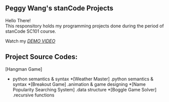 ## Peggy Wang's stanCode Projects
Hello There!\
This responsitory holds my programming projects done during the period of stanCode SC101 course.

Watch my *[DEMO VIDEO](https://drive.google.com/drive/folders/1Gi3bn9qPW_gR0ISyGzVPLd5Bztdvd7rF?fbclid=IwAR36BW3v_bHn-Idsh-0_ROSWLwrXOzoervZId25OOzH2LX4b6FCGDfULdDg)*

## Project Source Codes:
[Hangman Game]
 - python semantics & syntax
*[Weather Master]
  .python semantics & syntax
*[Breakout Game]
  .animation & game designing
*[Name Popularity Searching System]
  .data structure
*[Boggle Game Solver]
  .recursive functions




